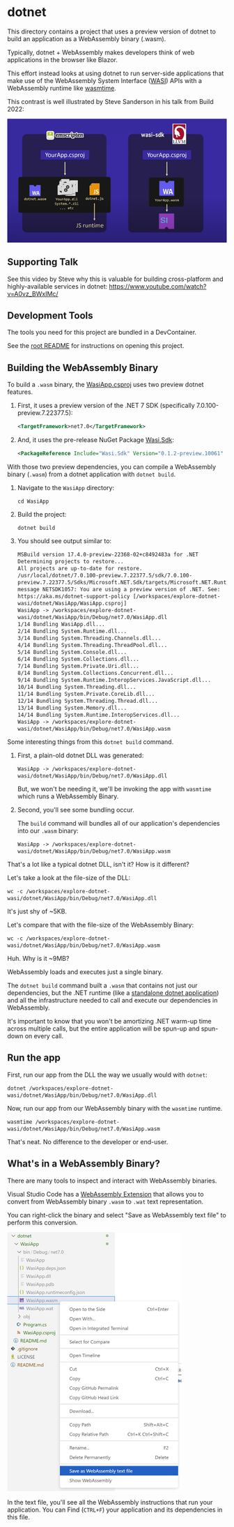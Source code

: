 # dotnet

This directory contains a project that uses a preview version of dotnet to build an application as a WebAssembly binary (.wasm).

Typically, dotnet + WebAssembly makes developers think of web applications in the browser like Blazor.

This effort instead looks at using dotnet to run server-side applications that make use of the WebAssembly System Interface ([WASI](https://github.com/WebAssembly/WASI)) APIs with a WebAssembly runtime like [wasmtime](https://github.com/bytecodealliance/wasmtime).

This contrast is well illustrated by Steve Sanderson in his talk from Build 2022:

[![Blazor compared with WASI](../img/wasi-sdk.png)](https://www.youtube.com/watch?v=A0vz_BWxIMc)

## Supporting Talk

See this video by Steve why this is valuable for building cross-platform and highly-available services in dotnet: <https://www.youtube.com/watch?v=A0vz_BWxIMc/>

## Development Tools

The tools you need for this project are bundled in a DevContainer. 

See the [root README](../README.md#development-tools) for instructions on opening this project.

## Building the WebAssembly Binary

To build a `.wasm` binary, the [WasiApp.csproj](WasiApp.csproj) uses two preview dotnet features.

1. First, it uses a preview version of the .NET 7 SDK (specifically 7.0.100-preview.7.22377.5):

    ```xml
    <TargetFramework>net7.0</TargetFramework>
    ```

1. And, it uses the pre-release NuGet Package [Wasi.Sdk](https://www.nuget.org/packages/Wasi.Sdk/0.1.1):

    ```xml
    <PackageReference Include="Wasi.Sdk" Version="0.1.2-preview.10061" />
    ```

With those two preview dependencies, you can compile a WebAssembly binary (`.wasm`) from a dotnet application with `dotnet build`.

1. Navigate to the `WasiApp` directory:

    ```plaintext
    cd WasiApp
    ```

1. Build the project:

    ```plaintext
    dotnet build
    ```

1. You should see output similar to:

    ```plaintext
    MSBuild version 17.4.0-preview-22368-02+c8492483a for .NET
    Determining projects to restore...
    All projects are up-to-date for restore.
    /usr/local/dotnet/7.0.100-preview.7.22377.5/sdk/7.0.100-preview.7.22377.5/Sdks/Microsoft.NET.Sdk/targets/Microsoft.NET.RuntimeIdentifierInference.targets(219,5): message NETSDK1057: You are using a preview version of .NET. See: https://aka.ms/dotnet-support-policy [/workspaces/explore-dotnet-wasi/dotnet/WasiApp/WasiApp.csproj]
    WasiApp -> /workspaces/explore-dotnet-wasi/dotnet/WasiApp/bin/Debug/net7.0/WasiApp.dll
    1/14 Bundling WasiApp.dll...
    2/14 Bundling System.Runtime.dll...
    3/14 Bundling System.Threading.Channels.dll...
    4/14 Bundling System.Threading.ThreadPool.dll...
    5/14 Bundling System.Console.dll...
    6/14 Bundling System.Collections.dll...
    7/14 Bundling System.Private.Uri.dll...
    8/14 Bundling System.Collections.Concurrent.dll...
    9/14 Bundling System.Runtime.InteropServices.JavaScript.dll...
    10/14 Bundling System.Threading.dll...
    11/14 Bundling System.Private.CoreLib.dll...
    12/14 Bundling System.Threading.Thread.dll...
    13/14 Bundling System.Memory.dll...
    14/14 Bundling System.Runtime.InteropServices.dll...
    WasiApp -> /workspaces/explore-dotnet-wasi/dotnet/WasiApp/bin/Debug/net7.0/WasiApp.wasm
    ```

Some interesting things from this `dotnet build` command. 

1. First, a plain-old dotnet DLL was generated:

    ```plaintext
    WasiApp -> /workspaces/explore-dotnet-wasi/dotnet/WasiApp/bin/Debug/net7.0/WasiApp.dll
    ```

    But, we won't be needing it, we'll be invoking the app with `wasmtime` which runs a WebAssembly Binary.

1. Second, you'll see some bundling occur.

    The `build` command will bundles all of our application's dependencies into our `.wasm` binary:

    ```plaintext
    WasiApp -> /workspaces/explore-dotnet-wasi/dotnet/WasiApp/bin/Debug/net7.0/WasiApp.wasm
    ```

That's a lot like a typical dotnet DLL, isn't it? How is it different?

Let's take a look at the file-size of the DLL:

```plaintext
wc -c /workspaces/explore-dotnet-wasi/dotnet/WasiApp/bin/Debug/net7.0/WasiApp.dll
```

It's just shy of ~5KB.

Let's compare that with the file-size of the WebAssembly Binary:

```plaintext
wc -c /workspaces/explore-dotnet-wasi/dotnet/WasiApp/bin/Debug/net7.0/WasiApp.wasm
```

Huh. Why is it ~9MB?

WebAssembly loads and executes just a single binary. 

The `dotnet build` command built a `.wasm` that contains not just our dependencies, but the .NET runtime (like a [standalone dotnet application](https://learn.microsoft.com/en-us/dotnet/core/deploying/single-file/overview?tabs=cli)) and all the infrastructure needed to call and execute our dependencies in WebAssembly. 

It's important to know that you won't be amortizing .NET warm-up time across multiple calls, but the entire application will be spun-up and spun-down on every call.

## Run the app

First, run our app from the DLL the way we usually would with `dotnet`:

```plaintext
dotnet /workspaces/explore-dotnet-wasi/dotnet/WasiApp/bin/Debug/net7.0/WasiApp.dll
```

Now, run our app from our WebAssembly binary with the `wasmtime` runtime.

```plaintext
wasmtime /workspaces/explore-dotnet-wasi/dotnet/WasiApp/bin/Debug/net7.0/WasiApp.wasm
```

That's neat. No difference to the developer or end-user.

## What's in a WebAssembly Binary?

There are many tools to inspect and interact with WebAssembly binaries.

Visual Studio Code has a [WebAssembly Extension](https://marketplace.visualstudio.com/items?itemName=dtsvet.vscode-wasm) that allows you to convert from WebAssembly binary `.wasm` to `.wat` text representation.

You can right-click the binary and select "Save as WebAssembly text file" to perform this conversion.

![WebAssembly Visual Studio Code Extension](../img/webassembly-extension-text-file.png)

In the text file, you'll see all the WebAssembly instructions that run your application. You can Find (`CTRL+F`) your application and its dependencies in this file.
